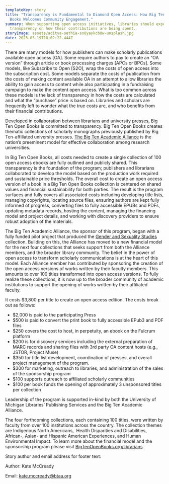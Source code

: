 ```yaml
---
templateKey: story
title: "Transparency is Fundamental to Diamond Open Access: How Big Ten Open
  Books Welcomes Community Engagement."
summary: When supporting open access initiatives, libraries should expect full
  transparency on how their contributions are being spent.
storyImage: assets/aditya-sethia-so8yaykcb0w-unsplash.jpg
date: 2025-05-19T18:02:22.444Z
---
```

<!--StartFragment-->

There are many models for how publishers can make scholarly publications available open access \[OA]. Some require authors to pay to create an “OA version” through article or book processing charges \[APCs or BPCs]. Some models, like Subscribe to Open \[S2O], wrap the costs of open access into the subscription cost. Some models separate the costs of publication from the costs of making content available OA in an attempt to allow libraries the ability to gain access to content while also participating in a fundraising campaign to make the content open access. What is too common across these models is the lack of transparency in how the costs are calculated and what the “purchase” price is based on. Libraries and scholars are frequently left to wonder what the true costs are, and who benefits from their financial contributions. 



Developed in collaboration between librarians and university presses, Big Ten Open Books is committed to transparency. Big Ten Open Books creates thematic collections of scholarly monographs previously published by Big Ten-affiliated university presses. [The Big Ten Academic Alliance](https://btaa.org/about) is the nation’s preeminent model for effective collaboration among research universities.  



In Big Ten Open Books, all costs needed to create a single collection of 100 open access ebooks are fully outlined and publicly shared. This transparency is the foundation of the program; publishers and librarians collaborated to develop the model based on the production work required and sustainable price thresholds. The overall cost to create an open access version of a book in a Big Ten Open Books collection is centered on shared values and financial sustainability for both parties. The result is the program surfaces and fully covers all associated costs including developing title lists, managing copyrights, locating source files, ensuring authors are kept fully informed of progress, converting files to fully accessible EPUBs and PDFs, updating metadata records, hosting the content, managing the financing model and project details, and working with discovery providers to ensure robust adoption of the materials.



The Big Ten Academic Alliance, the sponsor of this program, began with a fully funded pilot project that produced the [Gender and Sexuality Studies](https://bigtenopenbooks.org/collections/) collection. Building on this, the Alliance has moved to a new financial model for the next four collections that seeks support from both the Alliance members, and the broader library community. The belief in the power of open access to transform scholarly communications is at the heart of this model. Each Alliance member has contributed by sponsoring the creation of the open access versions of works written by their faculty members. This amounts to over 100 titles transformed into open access versions. To fully realize these collections, it is now up to the broader community of academic institutions to support the opening of works written by their affiliated faculty. 



It costs $3,800 per title to create an open access edition. The costs break out as follows:



* $2,000 is paid to the participating Press
* $500 is paid to convert the print book to fully accessible EPub3 and PDF files
* $250 covers the cost to host, in perpetuity, an ebook on the Fulcrum platform
* $200 is for discovery services including the external preparation of MARC records and sharing files with 3rd party OA content hosts (e.g., JSTOR, Project Muse)
* $350 for title list development, coordination of presses, and overall project management of the program. 
* $300 for marketing, outreach to libraries, and administration of the sales of the sponsorship program
* $100 supports outreach to affiliated scholarly communities 
* $100 per book funds the opening of approximately 3 unsponsored titles per collection



Leadership of the program is supported in-kind by both the University of Michigan Libraries’ Publishing Services and the Big Ten Academic Alliance.   



The four forthcoming collections, each containing 100 titles, were written by faculty from over 100 institutions across the country. The collection themes are Indigenous North Americans,  Health Disparities and Disabilities, African-, Asian- and Hispanic American Experiences, and Human Environmental Impact. To learn more about the financial model and the sponsorship program please visit [BigTenOpenBooks.org/librarians](http://bigtenopenbooks.org/librarians).



Story author and email address for footer text:

Author: Kate McCready

Email: [kate.mccready@btaa.org](mailto:kate.mccready@btaa.org)



<!--EndFragment-->